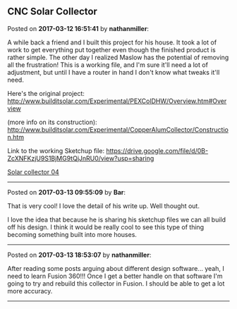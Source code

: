 ## CNC Solar Collector
Posted on **2017-03-12 16:51:41** by **nathanmiller**:

A while back a friend and I built this project for his house. It took a lot of work to get everything put together even though the finished product is rather simple. The other day I realized Maslow has the potential of removing all the frustration! This is a working file, and I'm sure it'll need a lot of adjustment, but until I have a router in hand I don't know what tweaks it'll need. 

Here's the original project: http://www.builditsolar.com/Experimental/PEXColDHW/Overview.htm#Overview

(more info on its construction): http://www.builditsolar.com/Experimental/CopperAlumCollector/Construction.htm

Link to the working Sketchup file: 
https://drive.google.com/file/d/0B-ZcXNFKzjU9S1BjMG9tQjJnRU0/view?usp=sharing 

[Solar collector 04](//muut.com/u/maslowcnc/s3/:maslowcnc:s96l:solarcollector04.jpg.jpg)

---

Posted on **2017-03-13 09:55:09** by **Bar**:

That is very cool! I love the detail of his write up. Well thought out. 

I love the idea that because he is sharing his sketchup files we can all build off his design. I think it would be really cool to see this type of thing becoming something built into more houses.

---

Posted on **2017-03-13 18:53:07** by **nathanmiller**:

After reading some posts arguing about different design software... yeah, I need to learn Fusion 360!!! Once I get a better handle on that software I'm going to try and rebuild this collector in Fusion. I should be able to get a lot more accuracy.

---

